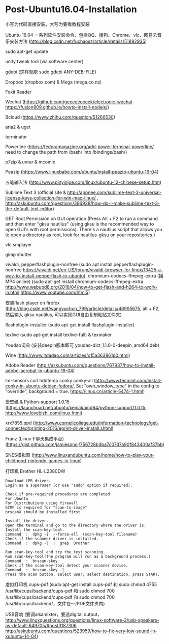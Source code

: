 # Post-Ubuntu16.04-Installation

小写为代码直接安装，大写为要看教程安装

Ubuntu 16.04 一系列软件安装命令，包括QQ、搜狗、Chrome、vlc、网易云音乐安装方法 (http://blog.csdn.net/fuchaosz/article/details/51882935)

sudo apt-get update

unity tweak tool (via software center)

gdebi (这样就能 sudo gdebi ANY-DEB-FILE)

Dropbox (dropbox.com) & Mega (mega.co.nz)

Foxit Reader

Wechat (https://github.com/geeeeeeeeek/electronic-wechat https://fusion809.github.io/howto-install-nodejs/)

Bcloud (https://www.zhihu.com/question/51266530)

aria2 & uget

terminator

Powerline (https://fedoramagazine.org/add-power-terminal-powerline/ need to change the path from /bash/ into /bindings/bash/)

p7zip & unrar & mcomix

Peazip (https://www.linuxbabe.com/ubuntu/install-peazip-ubuntu-16-04)

五笔输入法 (http://www.pinyinjoe.com/linux/ubuntu-12-chinese-setup.htm)

Sublime Text 3 (official site & http://appnee.com/sublime-text-3-universal-license-keys-collection-for-win-mac-linux/ , http://askubuntu.com/questions/396938/how-do-i-make-sublime-text-3-the-default-text-editor)

GET Root Permission on GUI operation (Press Alt + F2 to run a command and then enter "gksu nautilus" (using gksu is the recommended way to open GUI's with root permissions). There's a nautilus script that allows you to open a directory as root, look for nautilus-gksu on your repositories.)

vlc smplayer

gimp shutter

vivaldi, pepperflashplugin-nonfree (sudo apt install pepperflashplugin-nonfree https://vivaldi.net/en-US/forum/vivaldi-browser-for-linux/13425-a-way-to-install-pepperflash-in-ubuntu), chromium-codecs-ffmpeg-extra (播MP4 online) (sudo apt-get install chromium-codecs-ffmpeg-extra http://www.webupd8.org/2016/04/how-to-get-flash-and-h264-to-work-in.html https://www.youtube.com/html5)

安装flash player on firefox (http://blog.csdn.net/wangyuchun_799/article/details/46995675, alt + F2, 然后输入 gksu nautilus, 可以实现GUI自由复制粘贴文件夹)

flashplugin-installer (sudo apt-get install flashplugin-installer)

texlive (sudo apt-get install texlive-full) & texmaker

Youdao词典 (安装deepin版本即可 youdao-dict_1.1.0-0-deepin_amd64.deb)

Wine (http://www.itdadao.com/articles/c15a363861p0.html)

Adobe Reader (http://askubuntu.com/questions/767937/how-to-install-adobe-acrobat-in-ubuntu-16-04)

lm-sensors curl hddtemp conky conky-all (http://www.tecmint.com/install-conky-in-ubuntu-debian-fedora/, Set "own_window_type" in the config to "override", background = true. https://linux.cn/article-5474-1.html)

爱壁纸 & Python-support 1.0.15 (https://launchpad.net/ubuntu/xenial/amd64/python-support/1.0.15, http://www.lovebizhi.com/linux.html)

xrx7855.ppd (http://www.cornellcollege.edu/information-technology/get-connected/printing-2016/eprint-driver-install.shtml)

Franz (Linux下聊天集成平台) (https://gist.github.com/jamiesoncj/756728b3ba7c07d7a90f843400af37bb)

SNES模拟器 (http://www.linuxandubuntu.com/home/how-to-play-your-childhood-nintendo-games-in-linux)

打印机 Brother HL-L2380DW

    Download LPR driver.
    Login as a superuser (or use "sudo" option if required).
    
    Check if pre-required procedures are completed
    For Ubuntu
    For Distributions using firewall
    GIMP is required for "scan-to-image"
    brscanX should be installed first
    
    Install the driver.
    Open the terminal and go to the directory where the driver is. 
    Install the scan-key-tool.
    Command  :  dpkg -i  --force-all  (scan-key-tool filename)
    Check if the scanner driver is installed.
    Command  :  dpkg -l  |  grep  Brother
    
    Run scan-key-tool and try the test scanning.
    Run scan-key-tool(The program will run as a background process.)  
    Command  :  brscan-skey 
    Check if the scan-key-tool detect your scanner device.
    Command  :  brscan-skey -l
    Press the scan button, select user, select destination, press START.
    

虚拟打印机 cups-pdf (sudo apt-get install cups-pdf 和 sudo chmod 4755 /usr/lib/cups/backend/cups-pdf 和 sudo chmod 700 /usr/lib/cups/backend/cups-pdf 和 sudo chmod 700 /usr/lib/cups/backend/，文件在～/PDF文件夹内)

USB音响 (要调alsamixter，要选digital output，http://www.linuxquestions.org/questions/linux-software-2/usb-speakers-as-default-649705/#post3187306, http://askubuntu.com/questions/523959/how-to-fix-very-low-sound-in-xubuntu-14-04)
